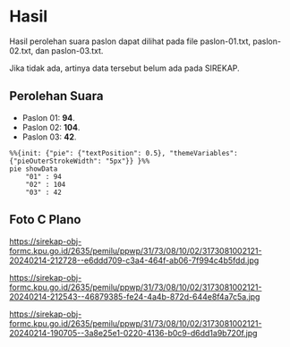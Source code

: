 # Hasil

Hasil perolehan suara paslon dapat dilihat pada file paslon-01.txt, paslon-02.txt, dan paslon-03.txt.

Jika tidak ada, artinya data tersebut belum ada pada SIREKAP.

## Perolehan Suara

 * Paslon 01: **94**.
 * Paslon 02: **104**.
 * Paslon 03: **42**.

```mermaid
%%{init: {"pie": {"textPosition": 0.5}, "themeVariables": {"pieOuterStrokeWidth": "5px"}} }%%
pie showData
    "01" : 94
    "02" : 104
    "03" : 42
```
## Foto C Plano

https://sirekap-obj-formc.kpu.go.id/2635/pemilu/ppwp/31/73/08/10/02/3173081002121-20240214-212728--e6ddd709-c3a4-464f-ab06-7f994c4b5fdd.jpg

https://sirekap-obj-formc.kpu.go.id/2635/pemilu/ppwp/31/73/08/10/02/3173081002121-20240214-212543--46879385-fe24-4a4b-872d-644e8f4a7c5a.jpg

https://sirekap-obj-formc.kpu.go.id/2635/pemilu/ppwp/31/73/08/10/02/3173081002121-20240214-190705--3a8e25e1-0220-4136-b0c9-d6dd1a9b720f.jpg
